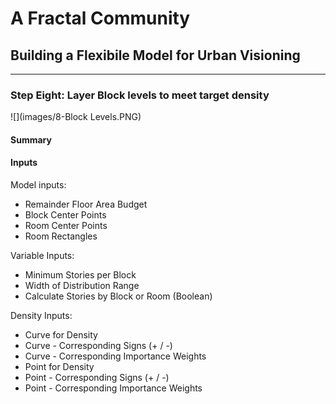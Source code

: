 # A Fractal Community
## Building a Flexibile Model for Urban Visioning
---

### Step Eight: Layer Block levels to meet target density
![](images/8-Block Levels.PNG)
#### Summary


#### Inputs
Model inputs:
- Remainder Floor Area Budget
- Block Center Points
- Room Center Points
- Room Rectangles

Variable Inputs:
- Minimum Stories per Block
- Width of Distribution Range
- Calculate Stories by Block or Room (Boolean)

Density Inputs:
- Curve for Density
- Curve - Corresponding Signs (+ / -)
- Curve - Corresponding Importance Weights
- Point for Density
- Point - Corresponding Signs (+ / -)
- Point - Corresponding Importance Weights